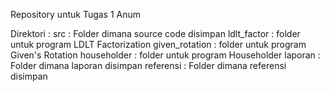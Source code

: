 Repository untuk Tugas 1 Anum

Direktori : 
	src 		: Folder dimana source code disimpan
		ldlt_factor     : folder untuk program LDLT Factorization
	    given_rotation  : folder untuk program Given's Rotation
	    householder     : folder untuk program Householder
	laporan		: Folder dimana laporan disimpan
	referensi	: Folder dimana referensi disimpan